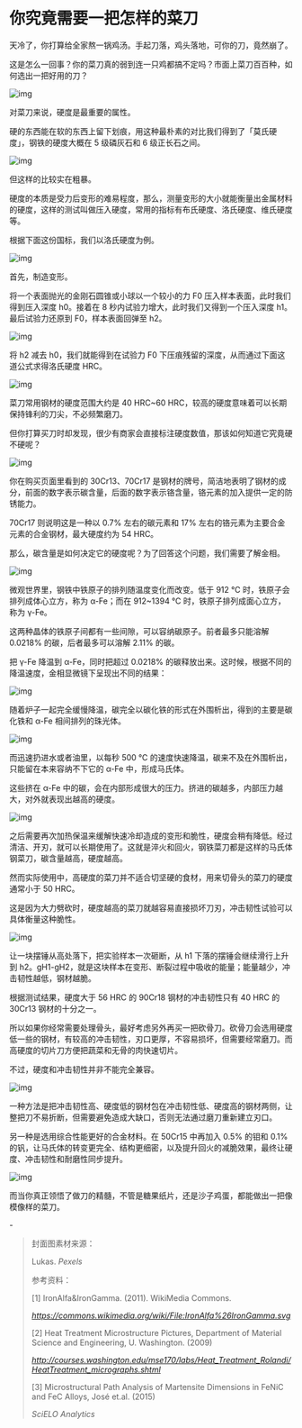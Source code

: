 # 你究竟需要一把怎样的菜刀

天冷了，你打算给全家熬一锅鸡汤。手起刀落，鸡头落地，可你的刀，竟然崩了。

这是怎么一回事？你的菜刀真的弱到连一只鸡都搞不定吗？市面上菜刀百百种，如何选出一把好用的刀？

![img](https://i.loli.net/2021/11/06/fZ4NHnzYMFpSIeO.png)

对菜刀来说，硬度是最重要的属性。

硬的东西能在软的东西上留下划痕，用这种最朴素的对比我们得到了「莫氏硬度」，钢铁的硬度大概在 5 级磷灰石和 6 级正长石之间。

![img](https://i.loli.net/2021/11/06/bZM7qTcwo2AsyuV.png)

但这样的比较实在粗暴。

硬度的本质是受力后变形的难易程度，那么，测量变形的大小就能衡量出金属材料的硬度，这样的测试叫做压入硬度，常用的指标有布氏硬度、洛氏硬度、维氏硬度等。

根据下面这份国标，我们以洛氏硬度为例。

![img](https://i.loli.net/2021/11/06/1ohrFjYC49NB5TD.png)

首先，制造变形。

将一个表面抛光的金刚石圆锥或小球以一个较小的力 F0 压入样本表面，此时我们得到压入深度 h0。接着在 8 秒内试验力增大，此时我们又得到一个压入深度 h1。最后试验力还原到 F0，样本表面回弹至 h2。

![img](https://i.loli.net/2021/11/06/qjOxNo15Q43KAlD.png)

将 h2 减去 h0，我们就能得到在试验力 F0 下压痕残留的深度，从而通过下面这道公式求得洛氏硬度 HRC。

![img](https://i.loli.net/2021/11/06/FA8vRTHrs3zfoZ7.png)

菜刀常用钢材的硬度范围大约是 40 HRC~60 HRC，较高的硬度意味着可以长期保持锋利的刀尖，不必频繁磨刀。

但你打算买刀时却发现，很少有商家会直接标注硬度数值，那该如何知道它究竟硬不硬呢？

![img](https://i.loli.net/2021/11/06/O5SvNJz7ck2hRqL.png)

你在购买页面里看到的 30Cr13、70Cr17 是钢材的牌号，简洁地表明了钢材的成分，前面的数字表示碳含量，后面的数字表示铬含量，铬元素的加入提供一定的防锈能力。

70Cr17 则说明这是一种以 0.7% 左右的碳元素和 17% 左右的铬元素为主要合金元素的合金钢材，最大硬度约为 54 HRC。

那么，碳含量是如何决定它的硬度呢？为了回答这个问题，我们需要了解金相。

![img](https://i.loli.net/2021/11/06/1mnuzNCgPdyDZAF.png)

微观世界里，钢铁中铁原子的排列随温度变化而改变。低于 912 ℃ 时，铁原子会排列成体心立方，称为 α-Fe；而在 912~1394 ℃ 时，铁原子排列成面心立方，称为 γ-Fe。

这两种晶体的铁原子间都有一些间隙，可以容纳碳原子。前者最多只能溶解 0.0218% 的碳，后者最多可以溶解 2.11% 的碳。

把 γ-Fe 降温到 α-Fe，同时把超过 0.0218% 的碳释放出来。这时候，根据不同的降温速度，金相显微镜下呈现出不同的结果：

![img](https://i.loli.net/2021/11/06/jV8hIMzOf9HZKL2.png)

随着炉子一起完全缓慢降温，碳完全以碳化铁的形式在外围析出，得到的主要是碳化铁和 α-Fe 相间排列的珠光体。

![img](https://i.loli.net/2021/11/06/NsLtZQpM2IencXK.png)

而迅速扔进水或者油里，以每秒 500 ℃ 的速度快速降温，碳来不及在外围析出，只能留在本来容纳不下它的 α-Fe 中，形成马氏体。

这些挤在 α-Fe 中的碳，会在内部形成很大的压力。挤进的碳越多，内部压力越大，对外就表现出越高的硬度。

![img](https://i.loli.net/2021/11/06/hr6X4UfsJb7zdZm.png)

之后需要再次加热保温来缓解快速冷却造成的变形和脆性，硬度会稍有降低。经过清洁、开刃，就可以长期使用了。这就是淬火和回火，钢铁菜刀都是这样的马氏体钢菜刀，碳含量越高，硬度越高。

然而实际使用中，高硬度的菜刀并不适合切坚硬的食材，用来切骨头的菜刀的硬度通常小于 50 HRC。

这是因为大力劈砍时，硬度越高的菜刀就越容易直接损坏刀刃，冲击韧性试验可以具体衡量这种脆性。

![img](https://i.loli.net/2021/11/06/aiV1eOUAtPrZWYS.png)

让一块摆锤从高处落下，把实验样本一次砸断，从 h1 下落的摆锤会继续滑行上升到 h2。gH1-gH2，就是这块样本在变形、断裂过程中吸收的能量；能量越少，冲击韧性越低，钢材越脆。

根据测试结果，硬度大于 56 HRC 的 90Cr18 钢材的冲击韧性只有 40 HRC 的 30Cr13 钢材的十分之一。

所以如果你经常需要处理骨头，最好考虑另外再买一把砍骨刀。砍骨刀会选用硬度低一些的钢材，有较高的冲击韧性，刃口更厚，不容易损坏，但需要经常磨刀。而高硬度的切片刀方便把蔬菜和无骨的肉快速切片。

不过，硬度和冲击韧性并非不能完全兼容。

![img](https://i.loli.net/2021/11/06/uUfYwiNL94exh7l.png)



一种方法是把冲击韧性高、硬度低的钢材包在冲击韧性低、硬度高的钢材两侧，让整把刀不易折断，但需要避免造成大缺口，否则无法通过磨刀重新建立刃口。

另一种是选用综合性能更好的合金材料。在 50Cr15 中再加入 0.5% 的钼和 0.1% 的钒，让马氏体的转变更完全、结构更细密，以及提升回火的减脆效果，最终让硬度、冲击韧性和耐磨性同步提升。

![img](https://i.loli.net/2021/11/06/luA68GvgpLq9RBb.png)

而当你真正领悟了做刀的精髓，不管是糖果纸片，还是沙子鸡蛋，都能做出一把像模像样的菜刀。

\-

> 封面图素材来源：
>
> Lukas. *Pexels*
>
> 参考资料：
>
> [1] IronAlfa&IronGamma. (2011). WikiMedia Commons. 
>
> *https://commons.wikimedia.org/wiki/File:IronAlfa%26IronGamma.svg*
>
> [2] Heat Treatment Microstructure Pictures, Department of Material Science and Engineering, U. Washington.  (2009) 
>
> *http://courses.washington.edu/mse170/labs/Heat_Treatment_Rolandi/HeatTreatment_micrographs.shtml*
>
> [3] Microstructural Path Analysis of Martensite Dimensions in FeNiC and FeC Alloys, José et.al. (2015) 
>
> *SciELO Analytics*